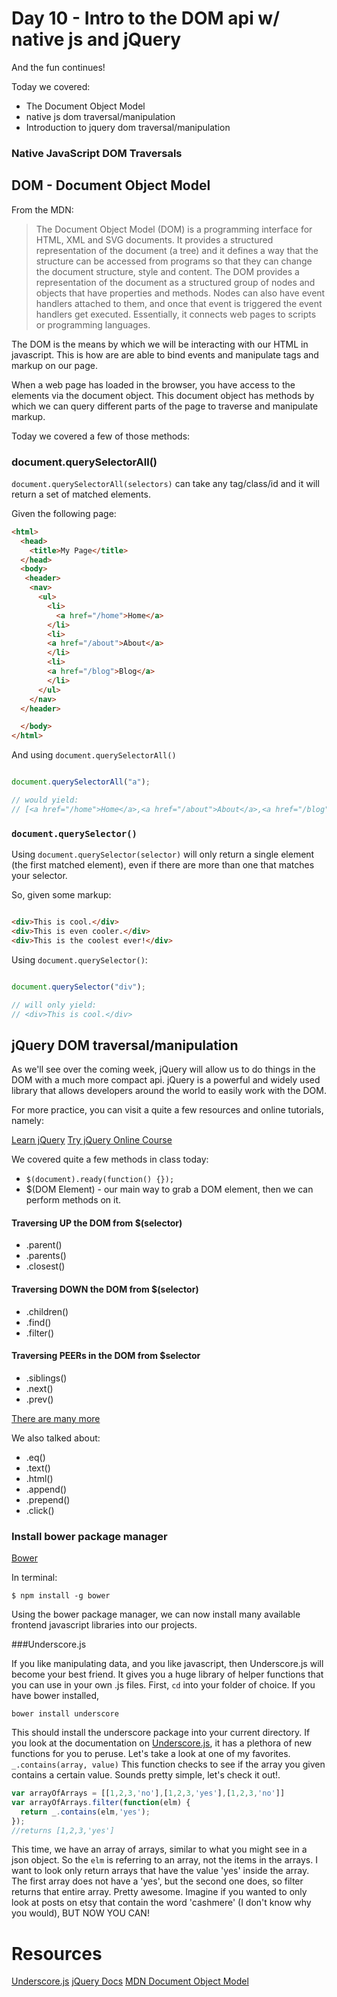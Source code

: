 # Day 10 - Intro to the DOM api w/ native js and jQuery

And the fun continues!

Today we covered:

- The Document Object Model
- native js dom traversal/manipulation
- Introduction to jquery dom traversal/manipulation


### Native JavaScript DOM Traversals

## DOM - Document Object Model

From the MDN:
<blockquote>
The Document Object Model (DOM) is a programming interface for HTML, XML and SVG documents. It provides a structured representation of the document (a tree) and it defines a way that the structure can be accessed from programs so that they can change the document structure, style and content. The DOM provides a representation of the document as a structured group of nodes and objects that have properties and methods. Nodes can also have event handlers attached to them, and once that event is triggered the event handlers get executed. Essentially, it connects web pages to scripts or programming languages.
</blockquote>

The DOM is the means by which we will be interacting with our HTML in javascript.  This is how are are able to bind events and manipulate tags and markup on our page.

When a web page has loaded in the browser, you have access to the elements via the document object.  This document object has methods by which we can query different parts of the page to traverse and manipulate markup.

Today we covered a few of those methods:

### document.querySelectorAll()

`document.querySelectorAll(selectors)` can take any tag/class/id and it will return a set of matched elements.

Given the following page:
```html
<html>
  <head>
    <title>My Page</title>
  </head>
  <body>
   <header>
    <nav>
      <ul>
        <li>
          <a href="/home">Home</a>
        </li>
        <li>
        <a href="/about">About</a>
        </li>
        <li>
        <a href="/blog">Blog</a>
        </li>
      </ul>
    </nav>
  </header>

  </body>
</html>
```

And using `document.querySelectorAll()`

```js

document.querySelectorAll("a");

// would yield:
// [<a href="/home">Home</a>,<a href="/about">About</a>,<a href="/blog">Blog</a>]

```

### `document.querySelector()`

Using `document.querySelector(selector)` will only return a single element (the first matched element), even if there are more than one that matches your selector.

So, given some markup:

```html

<div>This is cool.</div>
<div>This is even cooler.</div>
<div>This is the coolest ever!</div>

```

Using `document.querySelector()`:

```js

document.querySelector("div");

// will only yield:
// <div>This is cool.</div>

```

## jQuery DOM traversal/manipulation

As we'll see over the coming week, jQuery will allow us to do things in the DOM with a much more compact api.  jQuery is a powerful and widely used library that allows developers around the world to easily work with the DOM.

For more practice, you can visit a quite a few resources and online tutorials, namely:

[Learn jQuery](http://learn.jquery.com)
[Try jQuery Online Course](http://try.jquery.com)

We covered quite a few methods in class today:

- `$(document).ready(function() {});`
- $(DOM Element) - our main way to grab a DOM element, then we can perform methods on it.

#### Traversing UP the DOM from $(selector)
  - .parent()
  - .parents()
  - .closest()

#### Traversing DOWN the DOM from $(selector)
  - .children()
  - .find()
  - .filter()

#### Traversing PEERs in the DOM from $selector
  - .siblings()
  - .next()
  - .prev()

[There are many more](http://api.jquery.com/category/traversing/tree-traversal/)

We also talked about:
  - .eq()
  - .text()
  - .html()
  - .append()
  - .prepend()
  - .click()

### Install bower package manager

[Bower](http://bower.io/)

In terminal:

`$ npm install -g bower`

Using the bower package manager, we can now install many available frontend javascript libraries into our projects.

###Underscore.js

If you like manipulating data, and you like javascript, then Underscore.js will become your best friend.  It gives you a huge library of helper functions that you can use in your own .js files.  First, `cd` into your folder of choice.  If you have bower installed,

`bower install underscore`

This should install the underscore package into your current directory. If you look at the documentation on [Underscore.js](underscorejs.org), it has a plethora of new functions for you to peruse.  Let's take a look at one of my favorites. `_.contains(array, value)`  This function checks to see if the array you given contains a certain value.  Sounds pretty simple, let's check it out!.

```js
var arrayOfArrays = [[1,2,3,'no'],[1,2,3,'yes'],[1,2,3,'no']]
var arrayOfArrays.filter(function(elm) {
  return _.contains(elm,'yes');
});
//returns [1,2,3,'yes']
```

This time, we have an array of arrays, similar to what you might see in a json object.  So the `elm` is referring to an array, not the items in the arrays.  I want to look only return arrays that have the value 'yes' inside the array.  The first array does not have a 'yes', but the second one does, so filter returns that entire array.  Pretty awesome.  Imagine if you wanted to only look at posts on etsy that contain the word 'cashmere' (I don't know why you would), BUT NOW YOU CAN!

# Resources

[Underscore.js](underscorejs.org)
[jQuery Docs](http://api.jquery.com)
[MDN Document Object Model](https://developer.mozilla.org/en-US/docs/Web/API/Document_Object_Model)


